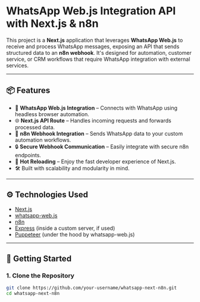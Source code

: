 # WhatsApp Web.js Integration API with Next.js & n8n

This project is a **Next.js** application that leverages **WhatsApp Web.js** to receive and process WhatsApp messages, exposing an API that sends structured data to an **n8n webhook**. It's designed for automation, customer service, or CRM workflows that require WhatsApp integration with external services.

---

## 📦 Features

- 📱 **WhatsApp Web.js Integration** – Connects with WhatsApp using headless browser automation.
- 🌐 **Next.js API Route** – Handles incoming requests and forwards processed data.
- 🔗 **n8n Webhook Integration** – Sends WhatsApp data to your custom automation workflows.
- 🔒 **Secure Webhook Communication** – Easily integrate with secure n8n endpoints.
- 🧪 **Hot Reloading** – Enjoy the fast developer experience of Next.js.
- 🛠️ Built with scalability and modularity in mind.

---

## ⚙️ Technologies Used

- [Next.js](https://nextjs.org/)
- [whatsapp-web.js](https://github.com/pedroslopez/whatsapp-web.js)
- [n8n](https://n8n.io/)
- [Express](https://expressjs.com/) (inside a custom server, if used)
- [Puppeteer](https://pptr.dev/) (under the hood by whatsapp-web.js)

---

## 🚀 Getting Started

### 1. Clone the Repository

```bash
git clone https://github.com/your-username/whatsapp-next-n8n.git
cd whatsapp-next-n8n
